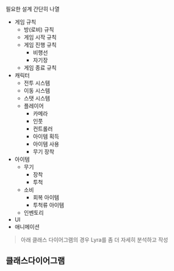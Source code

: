 
필요한 설계 간단히 나열

- 게임 규칙
    - 방(로비) 규칙
    - 게임 시작 규칙
    - 게임 진행 규칙
        - 비행선
        - 자기장
    - 게임 종료 규칙
- 캐릭터
    - 전투 시스템
    - 이동 시스템
    - 스탯 시스템
    - 플레이어
        - 카메라
        - 인풋
        - 컨트롤러
        - 아이템 획득
        - 아이템 사용
        - 무기 장착
- 아이템
    - 무기
        - 장착
        - 투척
    - 소비
        - 회복 아이템
        - 투척류 아이템
    - 인벤토리
- UI
- 애니메이션


> 아래 클래스 다이어그램의 경우 Lyra를 좀 더 자세히 분석하고 작성

## 클래스다이어그램

    

